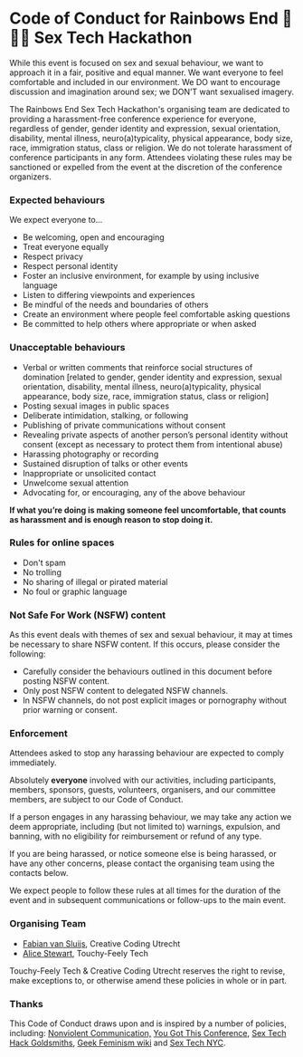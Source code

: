 # Code of Conduct for Rainbows End 🌈🌈🌈 Sex Tech Hackathon

While this event is focused on sex and sexual behaviour, we want to approach it in a fair, positive and equal manner. We want everyone to feel comfortable and included in our environment. We DO want to encourage discussion and imagination around sex; we DON’T want sexualised imagery.

The Rainbows End Sex Tech Hackathon's organising team are dedicated to providing a harassment-free conference experience for everyone, regardless of gender, gender identity and expression, sexual orientation, disability, mental illness, neuro(a)typicality, physical appearance, body size, race, immigration status, class or religion. We do not tolerate harassment of conference participants in any form. Attendees violating these rules may be sanctioned or expelled from the event at the discretion of the conference organizers.

### Expected behaviours

We expect everyone to...

- Be welcoming, open and encouraging
- Treat everyone equally
- Respect privacy
- Respect personal identity
- Foster an inclusive environment, for example by using inclusive language
- Listen to differing viewpoints and experiences
- Be mindful of the needs and boundaries of others
- Create an environment where people feel comfortable asking questions
- Be committed to help others where appropriate or when asked

### Unacceptable behaviours

- Verbal or written comments that reinforce social structures of domination [related to gender, gender identity and expression, sexual orientation, disability, mental illness, neuro(a)typicality, physical appearance, body size, race, immigration status, class or religion]
- Posting sexual images in public spaces
- Deliberate intimidation, stalking, or following
- Publishing of private communications without consent
- Revealing private aspects of another person’s personal identity without consent (except as necessary to protect them from intentional abuse)
- Harassing photography or recording
- Sustained disruption of talks or other events
- Inappropriate or unsolicited contact
- Unwelcome sexual attention
- Advocating for, or encouraging, any of the above behaviour

**If what you’re doing is making someone feel uncomfortable, that counts as harassment and is enough reason to stop doing it.**

### Rules for online spaces

- Don't spam
- No trolling
- No sharing of illegal or pirated material
- No foul or graphic language

### Not Safe For Work (NSFW) content

As this event deals with themes of sex and sexual behaviour, it may at times be necessary to share NSFW content. If this occurs, please consider the following:

- Carefully consider the behaviours outlined in this document before posting NSFW content.
- Only post NSFW content to delegated NSFW channels.
- In NSFW channels, do not post explicit images or pornography without prior warning or consent.

### Enforcement

Attendees asked to stop any harassing behaviour are expected to comply immediately.

Absolutely **everyone** involved with our activities, including participants, members, sponsors, guests, volunteers, organisers, and our committee members, are subject to our Code of Conduct.

If a person engages in any harassing behaviour, we may take any action we deem appropriate, including (but not limited to) warnings, expulsion, and banning, with no eligibility for reimbursement or refund of any type.

If you are being harassed, or notice someone else is being harassed, or have any other concerns, please contact the organising team using the contacts below.

We expect people to follow these rules at all times for the duration of the event and in subsequent communications or follow-ups to the main event.

### Organising Team

- [Fabian van Sluijs](mailto:fs@creativecodingutrecht.nl), Creative Coding Utrecht
- [Alice Stewart](mailto:hello@touchyfeely.tech), Touchy-Feely Tech

Touchy-Feely Tech & Creative Coding Utrecht reserves the right to revise, make exceptions to, or otherwise amend these policies in whole or in part.


### Thanks

This Code of Conduct draws upon and is inspired by a number of policies, including: [Nonviolent Communication,](https://en.wikipedia.org/wiki/Nonviolent_Communication) [You Got This Conference](https://yougotthis.io/conduct/), [Sex Tech Hack Goldsmiths](https://github.com/hacksmiths/code-of-conduct/blob/master/SEX.md), [Geek Feminism wiki](https://geekfeminism.wikia.org/wiki/Conference_anti-harassment) and [Sex Tech NYC](https://www.sextech.nyc/the-code-of-conduct).
